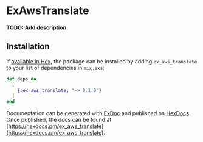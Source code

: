 # ExAwsTranslate

**TODO: Add description**

## Installation

If [available in Hex](https://hex.pm/docs/publish), the package can be installed
by adding `ex_aws_translate` to your list of dependencies in `mix.exs`:

```elixir
def deps do
  [
    {:ex_aws_translate, "~> 0.1.0"}
  ]
end
```

Documentation can be generated with [ExDoc](https://github.com/elixir-lang/ex_doc)
and published on [HexDocs](https://hexdocs.pm). Once published, the docs can
be found at [https://hexdocs.pm/ex_aws_translate](https://hexdocs.pm/ex_aws_translate).

